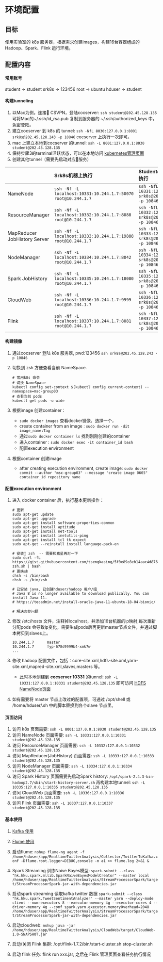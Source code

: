 # 环境配置

## 目标

使用实验室的 k8s 服务器，根据需求创建images，构建16台容器组成的Hadoop、Spark、Flink 运行环境。

## 配置内容

#### 常用账号

student => student
srk8s => 123456
root => ubuntu
hduser => student

#### 构建tunneling

1. 以Mac为例，连接 CSVPN，登陆cocserver:
    `ssh student@202.45.128.135`
    可将Mac的~/.ssh/id_rsa.pub 复制到服务器的 ~/.ssh/authorized_keys 中，免密登陆。
2. 建立cocserver 到 k8s 的 tunnel:
    `ssh -NfL 8030:127.0.0.1:8001 srk8s@202.45.128.243 -p 10846`
    cocserver 上执行一次即可。
3. mac 上建立本地到cocserver 的tunnel:
    `ssh -L 8001:127.0.0.1:8030 student@202.45.128.135`
4. 保持步骤3的terminal活跃状态，可以在本地访问 [kubernetes管理页面](http://localhost:8001/api/v1/namespaces/kube-system/services/https:kubernetes-dashboard:/proxy/#!/login)
5. 创建其他tunnel（需要先启动对应服务）

||Srk8s机器上执行|Student@cocserver执行|
|--|:--|:--|
|NameNode|`ssh -Nf -L localhost:10331:10.244.1.7:50070 root@10.244.1.7` |`ssh -NfL 10331:127.0.0.1:10331 srk8s@202.45.128.243 -p 10846`|
|ResourceManager| `ssh -Nf -L localhost:10332:10.244.1.7:8088 root@10.244.1.7` |`ssh -NfL 10332:127.0.0.1:10332 srk8s@202.45.128.243 -p 10846`|
|MapReducer<br>JobHistory Server|`ssh -Nf -L localhost:10333:10.244.1.7:19888 root@10.244.1.7` |`ssh -NfL 10333:127.0.0.1:10333 srk8s@202.45.128.243 -p 10846`|
|NodeManager|`ssh -Nf -L localhost:10334:10.244.1.7:8042 root@10.244.1.7` | `ssh -NfL 10334:127.0.0.1:10334 srk8s@202.45.128.243 -p 10846`|
|Spark JobHistory|`ssh -Nf -L localhost:10335:10.244.1.7:18080 root@10.244.1.7` |`ssh -NfL 10335:127.0.0.1:10335 srk8s@202.45.128.243 -p 10846`|
|CloudWeb|`ssh -Nf -L localhost:10336:10.244.1.7:9999 root@10.244.1.7` |`ssh -NfL 10336:127.0.0.1:10336 srk8s@202.45.128.243 -p 10846`|
|Flink|`ssh -Nf -L localhost:10337:10.244.1.7:8081 root@10.244.1.7` |`ssh -NfL 10337:127.0.0.1:10337 srk8s@202.45.128.243 -p 10846`|

#### 构建镜像

1. 通过cocserver 登陆 k8s 服务器, pwd:123456
   `ssh srk8s@202.45.128.243 -p 10846`
2. 切换到 zsh 方便查看当前 NameSpace.

    ```Shell
    # 常用k8s 命令
    # 切换 NameSpace
    kubectl config set-context $(kubectl config current-context) --namespace=msc-group03
    # 查看当前 pods
    kubectl get pods -o wide
    ```

3. 根据image 创建container：
   - `sudo docker images` 查看docker镜像，选择一个，
   - create container from an image : `sudo docker run -dit image_name:Tag`
   - 通过`sudo docker container ls` 找到刚刚创建的container
   - 进入container : `sudo docker exec -it container_id bash`
   - 配置execution environment

4. 根据container 创建image
   - after creating execution environment, create image: `sudo docker commit --author "msc-group03" --message "create image 0605" container_id repository_name`

#### 配置execution environment

1. 进入 docker container 后，执行基本更新操作：

    ```Shell
    # 更新
    sudo apt-get update
    sudo apt-get upgrade
    sudo apt-get install software-properties-common
    sudo apt-get install aptitude
    sudo apt-get install net-tools
    sudo apt-get install inetutils-ping
    sudo apt-get install tcl tk expect
    sudo apt-get --reinstall install language-pack-en

    # 安装 zsh  -- 需要和嘉星再对一下
    sudo curl -fL https://gist.githubusercontent.com/tsengkasing/5f0e89e8eb14aac4d8760ac35156eb53/raw/0f66fddfc18efb1045f0d1f7ad8859d38b966bed/install-zsh.sh | bash
    # 更换sh
    chsh -s /bin/bash
    chsh -s /bin/zsh

    # 已安装 java, 已创建hduser/hadoop 用户/组
    # Java 8 is no longer available to download publically. You can install Java 11.
    # https://tecadmin.net/install-oracle-java-11-ubuntu-18-04-bionic/

    # 解决奇妙问题
    ```

2. 修改 /etc/hosts 文件，注释掉localhost，并添加16台机器的ip映射,每次重新分配pods 会导致ip变化，需要生成pods后再更新master节点文件，并通过脚本拷贝到slaves上。

    ```Shell
    10.244.1.7      master
    10.244.1.7      fyp-678d9999b4-xmk7w
    ...
    ```

3. 修改 hadoop 配置文件，包括：core-site.xml,hdfs-site.xml,yarn-site.xml,mapred-site.xml,slaves,masters 等。
    - 此时本地创建到 **cocserver 10331** 的tunnel: `ssh -L 10331:127.0.0.1:10331 student@202.45.128.135` 即可访问 [HDFS NameNode页面](http://localhost:10331/dfshealth.html#tab-datanode)

4. 如有需要将 master 节点上改过的配置项，可通过 /opt/shell 或 /home/hduser/.sh 中的脚本替换到各个slave 节点里。

#### 页面访问

1. 访问 k8s 页面需要:
   `ssh -L 8001:127.0.0.1:8030 student@202.45.128.135`
2. 访问 NameNode 页面需要:
   `ssh -L 10331:127.0.0.1:10331 student@202.45.128.135`
3. 访问 ResourceManager 页面需要:
   `ssh -L 10332:127.0.0.1:10332 student@202.45.128.135`
4. 访问 MapReducer(JobHistory) 页面需要:
   `ssh -L 10333:127.0.0.1:10333 student@202.45.128.135`
5. 访问 NodeManager 页面需要:
    `ssh -L 10334:127.0.0.1:10334 student@202.45.128.135`
6. 访问 Spark History 页面需要先启动Spark history:
    `/opt/spark-2.4.3-bin-hadoop2.7/sbin/start-history-server.sh`
    再构建本地tunnel:
    `ssh -L 10335:127.0.0.1:10335 student@202.45.128.135`
7. 访问 CloudWeb 页面需要:
    `ssh -L 10336:127.0.0.1:10336 student@202.45.128.135`
8. 访问 Flink 页面需要:
    `ssh -L 10337:127.0.0.1:10337 student@202.45.128.135`

#### 基本使用

1. [Kafka 使用](https://gist.github.com/AlexTK2012/7a1c68ec2b904528c41e726ebece4b46)

2. [Flume 使用](https://gist.github.com/AlexTK2012/1d3288f0e474b4ad66db80950b402230)

3. 启动flume:
`nohup flume-ng agent -f /home/hduser/app/RealtimeTwitterAnalysis/Collector/TwitterToKafka.conf -Dflume.root.logger=DEBUG,console -n a1 >> flume.log 2>&1 &`

4. Spark Streaming 训练Naive Bayes模型: `spark-submit --class "hk.hku.spark.mllib.SparkNaiveBayesModelCreator" --master local /home/hduser/app/RealtimeTwitterAnalysis/StreamProcessorSpark/target/StreamProcessorSpark-jar-with-dependencies.jar`

5. 启动spark streaming 读取kafka twitter 数据
`spark-submit --class "hk.hku.spark.TweetSentimentAnalyzer" --master yarn --deploy-mode client --num-executors 8 --executor-memory 4g --executor-cores 4 --driver-memory 4g --conf spark.yarn.executor.memoryOverhead=2048 /home/hduser/app/RealtimeTwitterAnalysis/StreamProcessorSpark/target/StreamProcessorSpark-jar-with-dependencies.jar`

6. 启动cloudweb: `nohup java -jar /home/hduser/app/RealtimeTwitterAnalysis/CloudWeb/target/CloudWeb-1.0-SNAPSHOT.jar`

7. 启动/关闭 Flink 集群: /opt/flink-1.7.2/bin/start-cluster.sh  stop-cluster.sh

8. 启动 flink 任务: flink run xxx.jar, 之后在 Flink 管理页面查看任务执行情况

